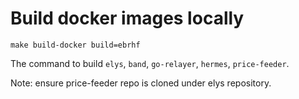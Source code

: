 # Build docker images locally

```
make build-docker build=ebrhf
```

The command to build `elys`, `band`, `go-relayer`, `hermes`, `price-feeder`.

Note: ensure price-feeder repo is cloned under elys repository.
